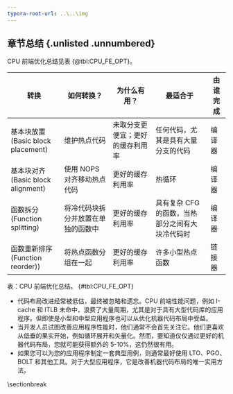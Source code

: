 ```yaml
---
typora-root-url: ..\..\img
---
```

## 章节总结 {.unlisted .unnumbered}

CPU 前端优化总结见表 {@tbl:CPU_FE_OPT}。

转换 | 如何转换？ | 为什么有用？ | 最适合于 | 由谁完成
------- | -------- | -------- | -------- | --------
基本块放置<br>(Basic block placement) | 维护热点代码 | 未取分支更便宜；更好的缓存利用率 | 任何代码，尤其是具有大量分支的代码 | 编译器
基本块对齐<br>(Basic block alignment) | 使用 NOPS 对齐移动热点代码 | 更好的缓存利用率 | 热循环 | 编译器
函数拆分<br>(Function splitting) | 将冷代码块拆分并放置在单独的函数中 | 更好的缓存利用率 | 具有复杂 CFG 的函数，当热部分之间有大块冷代码时 | 编译器
函数重新排序<br>(Function reorder)) | 将热点函数分组在一起 | 更好的缓存利用率 | 许多小型热点函数 | 链接器

表：CPU 前端优化总结。 {#tbl:CPU_FE_OPT}

* 代码布局改进经常被低估，最终被忽略和遗忘。CPU 前端性能问题，例如 I-cache 和 ITLB 未命中，浪费了大量周期，尤其是对于具有大型代码库的应用程序。但即使是小型和中型应用程序也可以从优化机器代码布局中受益。
* 当开发人员试图改善应用程序性能时，他们通常不会首先关注它。他们更喜欢从低垂的果实开始，例如循环展开和矢量化。然而，要知道仅仅通过更好的机器代码布局，您就可能获得额外的 5-10%，这仍然很有用。
* 如果您可以为您的应用程序制定一套典型用例，则通常最好使用 LTO、PGO、BOLT 和其他工具。对于大型应用程序，它是改善机器代码布局的唯一实用方法。

\sectionbreak

